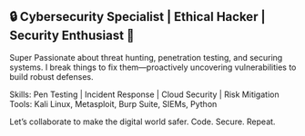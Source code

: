 ## 🔒 Cybersecurity Specialist | Ethical Hacker | Security Enthusiast 👋
Super Passionate about threat hunting, penetration testing, and securing systems. I break things to fix them—proactively uncovering vulnerabilities to build robust defenses.

Skills: Pen Testing | Incident Response | Cloud Security | Risk Mitigation
Tools: Kali Linux, Metasploit, Burp Suite, SIEMs, Python

Let’s collaborate to make the digital world safer. Code. Secure. Repeat.
<!--
**wisdomhonu/wisdomhonu** is a ✨ _special_ ✨ repository because its `README.md` (this file) appears on your GitHub profile.

Here are some ideas to get you started:

- 🔭 I’m currently working on ...
- 🌱 I’m currently learning ...
- 👯 I’m looking to collaborate on ...
- 🤔 I’m looking for help with ...
- 💬 Ask me about ...
- 📫 How to reach me: ...
- 😄 Pronouns: ...
- ⚡ Fun fact: ...
-->

